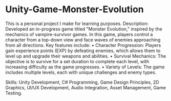 # Unity-Game-Monster-Evolution
This is a personal project I make for learning purposes.
Description: Developed an in-progress game titled "Monster Evolution," inspired by the mechanics of vampire-survivor games. In this game, players control a character from a top-down view and face waves of enemies approaching from all directions. Key features include:
•	Character Progression: Players gain experience points (EXP) by defeating enemies, which allows them to level up and upgrade their weapons and abilities.
•	Survival Mechanics: The objective is to survive for a set duration to complete each level, with increasing difficulty as the game progresses.
•	Variety of Levels: The game includes multiple levels, each with unique challenges and enemy types.

Skills: Unity Development, C# Programming, Game Design Principles, 2D Graphics, UI/UX Development, Audio Integration, Asset Management, Game Testing.
